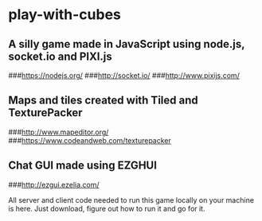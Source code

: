 # play-with-cubes
## A silly game made in JavaScript using node.js, socket.io and PIXI.js

###https://nodejs.org/
###http://socket.io/
###http://www.pixijs.com/

## Maps and tiles created with Tiled and TexturePacker
###http://www.mapeditor.org/
###https://www.codeandweb.com/texturepacker

## Chat GUI made using EZGHUI
###http://ezgui.ezelia.com/

All server and client code needed to run this game locally on your machine is here. Just download, figure out how to run it and go for it.
